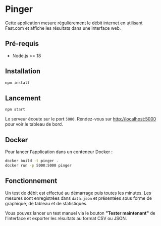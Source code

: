 # Pinger

Cette application mesure régulièrement le débit internet en utilisant Fast.com et affiche les résultats dans une interface web.

## Pré-requis

- Node.js >= 18

## Installation

```bash
npm install
```

## Lancement

```bash
npm start
```

Le serveur écoute sur le port `5000`. Rendez-vous sur [http://localhost:5000](http://localhost:5000) pour voir le tableau de bord.

## Docker

Pour lancer l'application dans un conteneur Docker :

```bash
docker build -t pinger .
docker run -p 5000:5000 pinger
```

## Fonctionnement

Un test de débit est effectué au démarrage puis toutes les minutes. Les mesures sont enregistrées dans `data.json` et présentées sous forme de graphique, de tableau et de statistiques.

Vous pouvez lancer un test manuel via le bouton **"Tester maintenant"** de l'interface et exporter les résultats au format CSV ou JSON.
